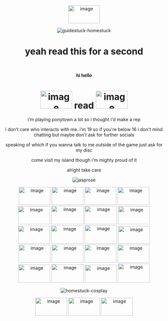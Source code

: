 ## 

<div align="center">

<img width="99" height="56" alt="image" src="https://github.com/user-attachments/assets/afefc9c3-fc96-48ca-b8b9-cc2d9ad7d496"/>


![guidestuck-homestuck](https://github.com/user-attachments/assets/c95b2ddb-4d8e-44a8-9964-5b49c9b032d4)


  <center><h1>yeah read this for a second</h1></center>
</div>

<br/>

<div align="center">

<b>hi hello</b>

# <img width="99" height="56" alt="image" src="https://github.com/user-attachments/assets/afefc9c3-fc96-48ca-b8b9-cc2d9ad7d496"/> read <img width="99" height="56" alt="image" src="https://github.com/user-attachments/assets/afefc9c3-fc96-48ca-b8b9-cc2d9ad7d496"/>
  
<p class="centered"> i'm playing ponytown a lot so i thought i'd make a rep </p>
<p class="centered"> i don't care who interacts with me. i'm 19 so if you're below 16 i don't mind chatting but maybe don't ask for further socials </p>
<p class="centered"> speaking of which if you wanna talk to me outside of the game just ask for my disc</p>
<p> come visit my island though i'm mighty proud of it </p>
<p> alright take care </p>


![jasprose](https://github.com/user-attachments/assets/12aee8fa-898b-4e94-a472-586be2b01ad1)



<img width="99" height="56" alt="image" src="https://github.com/user-attachments/assets/c64295a8-4412-46b9-9fd6-ba2510152614" />
<img width="99" height="56" alt="image" src="https://github.com/user-attachments/assets/f3ef4842-0bc5-4348-aa53-fbd8d13e8642" />
<img width="99" height="56" alt="image" src="https://github.com/user-attachments/assets/f753708b-ddcc-46a9-9fab-7f1ad3c3418c" />
<img width="99" height="56" alt="image" src="https://github.com/user-attachments/assets/6965ad1b-968d-4e25-9d74-581db64d130e" />
<img width="100" height="56" alt="image" src="https://github.com/user-attachments/assets/84bc2c02-eb6a-4fb1-96e8-63ac3a7bee69"/>
<img width="101" height="57" alt="image" src="https://github.com/user-attachments/assets/04cedea3-de24-4ef6-a63c-c1b5298bebac" />
<img width="101" height="57" alt="image" src="https://github.com/user-attachments/assets/5eff0bd8-191a-4112-9fa1-93db45ac35a0"/>
<img width="99" height="56" alt="image" src="https://github.com/user-attachments/assets/e32e041d-2e32-41d1-bb60-4d84bf21c83a" />
<img width="99" height="56" alt="image" src="https://github.com/user-attachments/assets/b7bb8b7e-4973-434a-b1ad-6dfdf709e027" />
<img width="101" height="57" alt="image" src="https://github.com/user-attachments/assets/44ec2489-8e33-42e3-bf88-e7cd2d5fbd48" />
<img width="101" height="58" alt="image" src="https://github.com/user-attachments/assets/bcd68880-05a0-48d7-9d1a-d2bab92a3954"/>
<img width="99" height="55" alt="image" src="https://github.com/user-attachments/assets/c3c97ce6-026d-4d15-b5be-89ec385de1ed" />
<img width="99" height="56" alt="image" src="https://github.com/user-attachments/assets/746ad2e1-2499-45e4-b6d1-4a0b6cf0c594" />
<img width="99" height="56" alt="image" src="https://github.com/user-attachments/assets/bb18e5b3-70e1-41e9-9b67-dddc4b968134" />
<img width="99" height="56" alt="image" src="https://github.com/user-attachments/assets/5d66cd66-db01-40cb-a786-e79f5d26cf1f"/>
<img width="99" height="56" alt="image" src="https://github.com/user-attachments/assets/af94e362-9dba-449a-8d5d-77e6197f1e64" />
<img width="99" height="56" alt="image" src="https://github.com/user-attachments/assets/5013dfc7-f93a-4d5e-8b73-bebdf509ab13"/>
<img width="101" height="57" alt="image" src="https://github.com/user-attachments/assets/4c241cdd-946a-4a75-a174-6a719eb17474" />


<img width="99" height="55" alt="image" src="https://github.com/user-attachments/assets/4d8291e9-8f49-4626-822c-e72f6fb403de" />
<img width="99" height="59" alt="image" src="https://github.com/user-attachments/assets/395cd7fd-2e70-42a8-bdca-65988f7b1b6d" />

![homestuck-cosplay](https://github.com/user-attachments/assets/dab5db4b-d608-4fd1-a395-d142e29b7c36)

<img width="99" height="56" alt="image" src="https://github.com/user-attachments/assets/afefc9c3-fc96-48ca-b8b9-cc2d9ad7d496"/>
<img width="99" height="56" alt="image" src="https://github.com/user-attachments/assets/afefc9c3-fc96-48ca-b8b9-cc2d9ad7d496"/>
<img width="99" height="56" alt="image" src="https://github.com/user-attachments/assets/afefc9c3-fc96-48ca-b8b9-cc2d9ad7d496"/>
</div>
